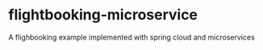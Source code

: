 # flightbooking-microservice
A flighbooking example implemented with spring cloud and microservices
